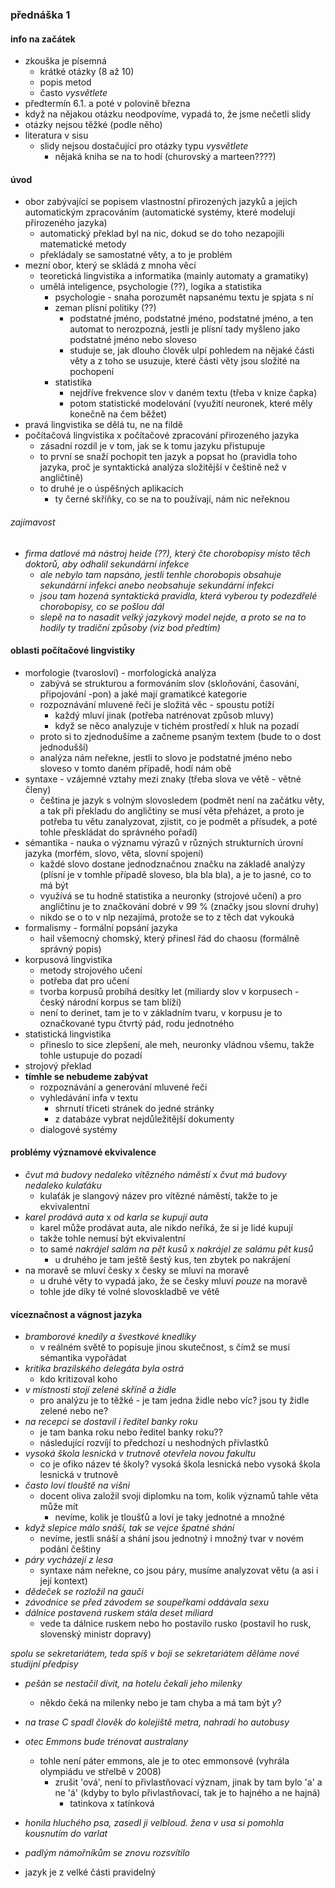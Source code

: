 ### přednáška 1

#### info na začátek
- zkouška je písemná 
    - krátké otázky (8 až 10)
    - popis metod
    - často *vysvětlete*
- předtermín 6.1. a poté v polovině března 
- když na nějakou otázku neodpovíme, vypadá to, že jsme nečetli slidy
- otázky nejsou těžké (podle něho)
- literatura v sisu
    - slidy nejsou dostačující pro otázky typu *vysvětlete*
        - nějaká kniha se na to hodí (churovský a marteen????)
        

#### úvod
- obor zabývající se popisem vlastnostní přirozených jazyků a jejich automatickým zpracováním (automatické systémy, které modelují přirozeného jazyka)
    - automatický překlad byl na nic, dokud se do toho nezapojili matematické metody 
    - překládaly se samostatné věty, a to je problém
- mezní obor, který se skládá z mnoha věcí 
    - teoretická lingvistika a informatika (mainly automaty a gramatiky)
    - umělá inteligence, psychologie (??), logika a statistika
        - psychologie - snaha porozumět napsanému textu je spjata s ní 
        - zeman plísní politiky (??)
            - podstatné jméno, podstatné jméno, podstatné jméno, a ten automat to nerozpozná, jestli je plísní tady myšleno jako podstatné jméno nebo sloveso
            - studuje se, jak dlouho člověk ulpí pohledem na nějaké části věty a z toho se usuzuje, které části věty jsou složité na pochopení 
        - statistika
            - nejdříve frekvence slov v daném textu (třeba v knize čapka)
            - potom statistické modelování (využití neuronek, které měly konečně na čem běžet)
- pravá lingvistika se dělá tu, ne na fildě 
- počítačová lingvistika x počítačové zpracování přirozeného jazyka
    - zásadní rozdíl je v tom, jak se k tomu jazyku přistupuje
    - to první se snaží pochopit ten jazyk a popsat ho (pravidla toho jazyka, proč je syntaktická analýza složitější v češtině než v angličtině)
    - to druhé je o úspěšných aplikacích 
        - ty černé skříňky, co se na to používají, nám nic neřeknou

###### zajímavost
- *firma datlové má nástroj heide (??), který čte chorobopisy místo těch doktorů, aby odhalil sekundární infekce*
    - *ale nebylo tam napsáno, jestli tenhle chorobopis obsahuje sekundární infekci anebo neobsahuje sekundární infekci*
    - *jsou tam hozená syntaktická pravidla, která vyberou ty podezdřelé chorobopisy, co se pošlou dál*
    - *slepě na to nasadit velký jazykový model nejde, a proto se na to hodily ty tradiční způsoby (viz bod předtím)*

#### oblasti počítačové lingvistiky
- morfologie (tvarosloví) - morfologická analýza
    - zabývá se strukturou a formováním slov (skloňování, časování, připojování -pon) a jaké mají gramatikcé kategorie
    - rozpoznávání mluvené řeči je složitá věc - spoustu potíží
        - každý mluví jinak (potřeba natrénovat způsob mluvy)
        - když se něco analyzuje v tichém prostředí x hluk na pozadí
    - proto si to zjednodušíme a začneme psaným textem (bude to o dost jednodušší)
    - analýza nám neřekne, jestli to slovo je podstatné jméno nebo sloveso v tomto daném případě, hodí nám obě
- syntaxe - vzájemné vztahy mezi znaky (třeba slova ve větě - větné členy)
    - čeština je jazyk s volným slovosledem (podmět není na začátku věty, a tak při překladu do angličtiny se musí věta přeházet, a proto je potřeba tu větu zanalyzovat, zjistit, co je podmět a přísudek, a poté tohle přeskládat do správného pořadí)
- sémantika - nauka o významu výrazů v různých strukturních úrovní jazyka (morfém, slovo, věta, slovní spojení)
    - každé slovo dostane jednodznačnou značku na základě analýzy (plísní je v tomhle případě sloveso, bla bla bla), a je to jasné, co to má být 
    - využívá se tu hodně statistika a neuronky (strojové učení) a pro angličtinu je to značkování dobré v 99 % (značky jsou slovní druhy)
    - nikdo se o to v nlp nezajímá, protože se to z těch dat vykouká
- formalismy - formální popsání jazyka 
    - hail všemocný chomský, který přinesl řád do chaosu (formálně správný popis)
- korpusová lingvistika 
    - metody strojového učení 
    - potřeba dat pro učení 
    - tvorba korpusů probíhá desítky let (miliardy slov v korpusech - český národní korpus se tam blíží)
    - není to derinet, tam je to v základním tvaru, v korpusu je to označkované typu čtvrtý pád, rodu jednotného
- statistická lingvistika 
    - přineslo to sice zlepšení, ale meh, neuronky vládnou všemu, takže tohle ustupuje do pozadí
- strojový překlad
- **tímhle se nebudeme zabývat**
    - rozpoznávání a generování mluvené řeči
    - vyhledávání infa v textu
        - shrnutí třiceti stránek do jedné stránky 
        - z databáze vybrat nejdůležitější dokumenty
    - dialogové systémy 

#### problémy významové ekvivalence
- *čvut má budovy nedaleko vítězného náměstí* x *čvut má budovy nedaleko kulaťáku*
    - kulaťák je slangový název pro vítězné náměstí, takže to je ekvivalentní 
- *karel prodává auta* x *od karla se kupují auta*
    - karel může prodávat auta, ale nikdo neříká, že si je lidé kupují 
    - takže tohle nemusí být ekvivalentní 
    - to samé *nakrájel salám na pět kusů* x *nakrájel ze salámu pět kusů*
        - u druhého je tam ještě šestý kus, ten zbytek po nakrájení
- na moravě se mluví česky x česky se mluví na moravě 
    - u druhé věty to vypadá jako, že se česky mluví *pouze* na moravě
    - tohle jde díky té volné slovoskladbě ve větě 

#### víceznačnost a vágnost jazyka 
- *bramborové knedíly a švestkové knedlíky*
    - v reálném světě to popisuje jinou skutečnost, s čímž se musí sémantika vypořádat
- *kritika brazilského delegáta byla ostrá*
    - kdo kritizoval koho
- *v místnosti stojí zelené skříně a židle*
    - pro analýzu je to těžké - je tam jedna židle nebo víc? jsou ty židle zelené nebo ne? 
- *na recepci se dostavil i ředitel banky roku*
    - je tam banka roku nebo ředitel banky roku??
    - následující rozvíjí to předchozí u neshodných přívlastků
- *vysoká škola lesnická v trutnově otevřela novou fakultu*
    - co je ofiko název té školy? vysoká škola lesnická nebo vysoká škola lesnická v trutnově
- *často loví tlouště na višni*
    - docent oliva založil svoji diplomku na tom, kolik významů tahle věta může mít
        - nevíme, kolik je tloušťů a loví je taky jednotné a množné 
- *když slepice málo snáší, tak se vejce špatné shání*
    - nevíme, jestli snáší a shání jsou jednotný i množný tvar v novém podání češtiny 
- *páry vycházejí z lesa*
    - syntaxe nám neřekne, co jsou páry, musíme analyzovat větu (a asi i její kontext)
- *dědeček se rozložil na gauči*
- *závodnice se před závodem se soupeřkami oddávala sexu*
- *dálnice postavená ruskem stála deset miliard*
    - vede ta dálnice ruskem nebo ho postavilo rusko (postavil ho rusk, slovenský ministr dopravy)

*spolu se sekretariátem, teda spíš v boji se sekretariátem děláme nové studijní předpisy*

- *pešán se nestačil divit, na hotelu čekali jeho milenky*
    - někdo čeká na milenky nebo je tam chyba a má tam být *y*? 
- *na trase C spadl člověk do kolejiště metra, nahradí ho autobusy*
- *otec Emmons bude trénovat australany*
    - tohle není páter emmons, ale je to otec emmonsové (vyhrála olympiádu ve střelbě v 2008)
        - zrušit 'ová', není to přivlastňovací význam, jinak by tam bylo 'a' a ne 'á' (kdyby to bylo přivlastňovací, tak je to hajného a ne hajná)
            - tatinkova x tatínková
- *honila hluchého psa, zasedl ji velbloud. žena v usa si pomohla kousnutím do varlat*
- *padlým námořníkům se znovu rozsvítilo*

- jazyk je z velké části pravidelný
